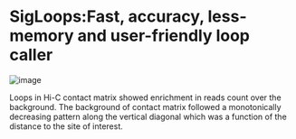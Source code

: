 SigLoops:Fast, accuracy, less-memory and user-friendly loop caller
=======


![image](https://user-images.githubusercontent.com/57889560/113148126-11ec0f00-9264-11eb-8fda-6d0020aaf1a6.png)

Loops in Hi-C contact matrix showed enrichment in reads count over the background. The background 
of contact matrix followed a monotonically decreasing pattern along the vertical diagonal which was a 
function of the distance to the site of interest.



